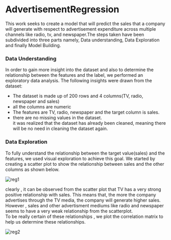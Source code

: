# AdvertisementRegression
This work seeks to create a model that will predict the sales that a company will generate with respect to advertisement expenditure across multiple channels like radio, tv, and newspaper.The steps taken have been subdivided into three parts namely, Data understanding,  Data Exploration and finally Model Building.

### Data Understanding 
In order to gain more insight into the dataset and also to determine the relationship between the features and the label, we performed an exploratory data analysis.
The following insights were drawn from the dataset:
* The dataset is made up of 200 rows and 4 columns(TV, radio, newspaper and sales)
* all the columns are numeric
* The features are TV, radio, newspaper and the target column is sales.
* there are no missing values in the dataset.\
it was realized that the dataset has already been cleaned, meaning there will be no need in cleaning the dataset again.

### Data Exploration 
To fully understand the relationship between the target value(sales) and the features, we used visual exploration to achieve this goal.
We started by creating a scatter plot to show the relationship between sales and the other columns as shown below.

![reg1](https://user-images.githubusercontent.com/68768460/93653375-2d9a7100-fa08-11ea-84c8-9a9c3bf01ea8.png)

clearly , it can be observed from the scatter plot that TV has a very strong positive relationship with sales. This means that, the more the company advertises through the TV media, the company will generate higher sales.
However , sales and other advertisment mediums like radio and newspaper seems to have a very weak relationship from the scatterplot.\
To be really certain of these relationships , we plot the correlation matrix to help us determine these relationships.

![reg2](https://user-images.githubusercontent.com/68768460/93653879-5ae81e80-fa0a-11ea-934a-83f892a1ba1e.png)
   

